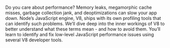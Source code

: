 Do you care about performance? Memory leaks, megamorphic cache misses, garbage collection jank, and deoptimizations can slow your app down. Node’s JavaScript engine, V8, ships with its own profiling tools that can identify such problems. We’ll dive deep into the inner workings of V8 to better understand what these terms mean - and how to avoid them. You’ll learn to identify and fix low-level JavaScript performance issues using several V8 developer tools.